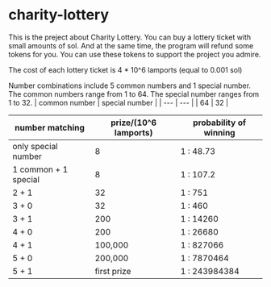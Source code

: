 # charity-lottery

This is the preject about Charity Lottery. You can buy a lottery ticket with small amounts of sol. And at the same time, the program will refund some tokens for you. You can use these tokens to support the project you admire.

The cost of each lottery ticket is 4 * 10^6 lamports (equal to 0.001 sol) 

Number combinations include 5 common numbers and 1 special number. The common numbers range from 1 to 64. The special number ranges from 1 to 32.
| common number | special number |
| --- | --- |
| 64 | 32 |

| number matching | prize/(10^6 lamports) | probability of winning |
| --- | --- | --- |
| only special number | 8 | 1 : 48.73 |
| 1 common + 1 special | 8 | 1 : 107.2 |
| 2 + 1 | 32 | 1 : 751 |
| 3 + 0 | 32 | 1 : 460 |
| 3 + 1 | 200 | 1 : 14260 |
| 4 + 0 | 200 | 1 : 26680 |
| 4 + 1 | 100,000 | 1 : 827066 |
| 5 + 0 | 200,000 | 1 : 7870464 |
| 5 + 1 | first prize | 1 : 243984384 |
